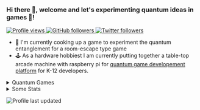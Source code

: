 ### Hi there 👋, welcome and let's experimenting quantum ideas in games :space_invader:!

<p align="left">
  <a href="https://github.com/wslu42/wslu42">
    <img src="https://komarev.com/ghpvc/?username=wslu42" alt="Profile views" />
  </a>
  <a href="https://github.com/wslu42?tab=followers">
    <img alt="GitHub followers" src="https://img.shields.io/github/followers/wslu42?color=green&logo=github">
  </a>
  <a href="https://www.linkedin.com/in/wslu42/">
    <img alt="Twitter followers" src="https://img.shields.io/linkedin/follow/wslu42?style=social">
  </a>
</p>

- :space_invader: I'm currently cooking up a game to experiment the quantum entanglement for a room-escape type game
- :joystick: As a hardware hobbiest I am currently putting together a table-top arcade machine with raspberry pi for [quantum game developement platform](https://github.com/wslu42/qilin) for K-12 developers.

<!-- 
- 👯 i’m looking to collaborate on ...
- 🤔 i’m looking for help with ...
- 💬 ask me about ...
- 📫 how to reach me: ...
- 😄 pronouns: ...
- ⚡ fun fact: ...
- 🔭 I’m currently working on *design and simulation of superconducting chips*, and as a result you probably won't see much of my daily works here lol.
- 🌱 I’m currently learning *all potential emerging technologies to scale up supercondcuting quantum cumputers*

[![Top Langs](https://github-readme-stats.vercel.app/api/top-langs/?username=wslu42&theme=gotham&layout=compact)](https://github.com/anuraghazra/github-readme-stats)

[![Wen-Sen's wakatime stats](https://github-readme-stats.vercel.app/api/wakatime?username=wslu42&theme=gotham&layout=compact)](https://wakatime.com/@wslu42)
-->

<details>
<summary> Quantum Games </summary>
[Qilin](https://github.com/wslu42/qilin)
</a>
</details>

<details>
<summary> Some Stats </summary>

![Wen-Sen's GitHub stats](https://github-readme-stats.vercel.app/api?username=wslu42&show_icons=true&theme=gotham&count_private=true)



</details>

![Profile last updated](https://img.shields.io/github/last-commit/wslu42/wslu42/main?label=Last%20updated&style=flat)
